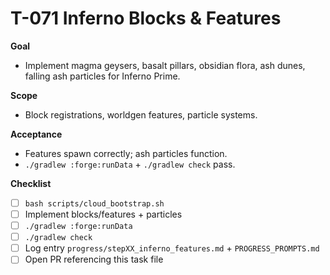 # T-071 Inferno Blocks & Features

**Goal**

- Implement magma geysers, basalt pillars, obsidian flora, ash dunes, falling ash particles for Inferno Prime.

**Scope**

- Block registrations, worldgen features, particle systems.

**Acceptance**

- Features spawn correctly; ash particles function.
- `./gradlew :forge:runData` + `./gradlew check` pass.

**Checklist**

- [ ] `bash scripts/cloud_bootstrap.sh`
- [ ] Implement blocks/features + particles
- [ ] `./gradlew :forge:runData`
- [ ] `./gradlew check`
- [ ] Log entry `progress/stepXX_inferno_features.md` + `PROGRESS_PROMPTS.md`
- [ ] Open PR referencing this task file
